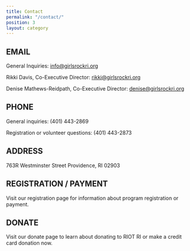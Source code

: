 ```yaml
---
title: Contact
permalink: "/contact/"
position: 3
layout: category
---
```


## EMAIL
General Inquiries: info@girlsrockri.org

Rikki Davis, Co-Executive Director: rikki@girlsrockri.org

Denise Mathews-Reidpath, Co-Executive Director: denise@girlsrockri.org

## PHONE
General inquiries: (401) 443-2869

Registration or volunteer questions: (401) 443-2873

## ADDRESS
763R Westminster Street
Providence, RI 02903

## REGISTRATION / PAYMENT
Visit our registration page for information about program registration or payment.

## DONATE
Visit our donate page to learn about donating to RIOT RI or make a credit card donation now.